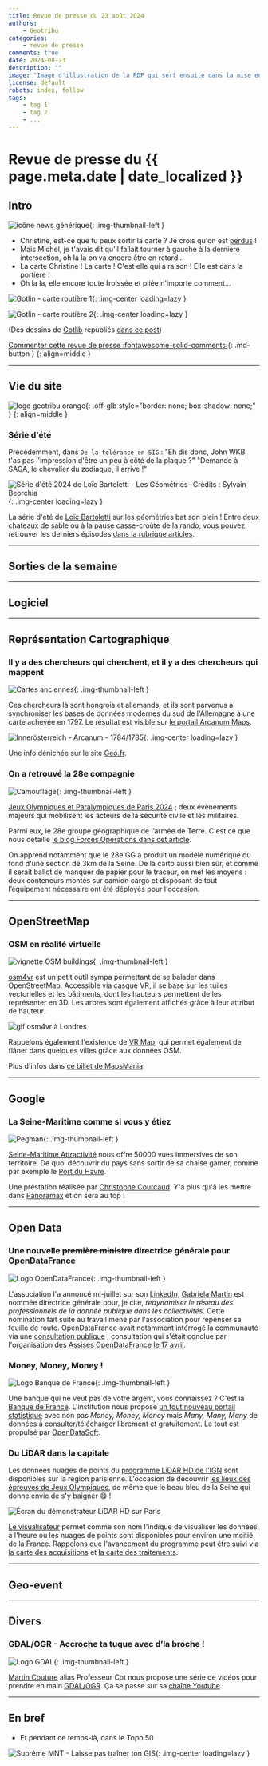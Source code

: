 ```yaml
---
title: Revue de presse du 23 août 2024
authors:
    - Geotribu
categories:
    - revue de presse
comments: true
date: 2024-08-23
description: ""
image: "Image d'illustration de la RDP qui sert ensuite dans la mise en avant : réseaux sociaux, flux RSS... 400x800 en PNG"
license: default
robots: index, follow
tags:
    - tag 1
    - tag 2
    - ...
---
```


# Revue de presse du {{ page.meta.date | date_localized }}

## Intro

![icône news générique](https://cdn.geotribu.fr/img/internal/icons-rdp-news/news.png "icône news générique"){: .img-thumbnail-left }

- Christine, est-ce que tu peux sortir la carte ? Je crois qu'on est [perdus](http://perdu.com) !
- Mais Michel, je t'avais dit qu'il fallait tourner à gauche à la dernière intersection, oh la la on va encore être en retard...
- La carte Christine ! La carte ! C'est elle qui a raison ! Elle est dans la portière !
- Oh la la, elle encore toute froissée et pliée n'importe comment...

![Gotlin - carte routière 1](https://cdn.geotribu.fr/img/articles-blog-rdp/divers/gotlib_carte_routiere_1.webp){: .img-center loading=lazy }

![Gotlin - carte routière 2](https://cdn.geotribu.fr/img/articles-blog-rdp/divers/gotlib_carte_routiere_2.webp){: .img-center loading=lazy }

(Des dessins de [Gotlib](https://fr.wikipedia.org/wiki/Gotlib) republiés [dans ce post](https://bsky.app/profile/uneheuredepeine.bsky.social/post/3kwulk6grxs2v))

[Commenter cette revue de presse :fontawesome-solid-comments:](#__comments "Aller aux commentaires"){: .md-button }
{: align=middle }

----

## Vie du site

![logo geotribu orange](https://cdn.geotribu.fr/img/internal/charte/geotribu_logo_rectangle_384x80.png "logo geotribu orange"){: .off-glb style="border: none; box-shadow: none;" }
{: align=middle }

### Série d'été

Précédemment, dans `De la tolérance en SIG` : "Eh dis donc, John WKB, t'as pas l'impression d'être un peu à côté de la plaque ?" "Demande à SAGA, le chevalier du zodiaque, il arrive !"

![Série d'été 2024 de Loïc Bartoletti - Les Géométries- Crédits : Sylvain Beorchia](https://cdn.geotribu.fr/img/articles-blog-rdp/articles/2024/geometrie_tolerance_sig/splash_serie_geometrie_annonce.png){: .img-center loading=lazy }

La série d'été de [Loïc Bartoletti](../../team/loic-bartoletti.md) sur les géométries bat son plein ! Entre deux chateaux de sable ou à la pause casse-croûte de la rando, vous pouvez retrouver les derniers épisodes [dans la rubrique articles](../../articles/2024/2024-07-16_de-la-tolerance-en-sig-geometrie-01-annonce.md).

----

## Sorties de la semaine

----

## Logiciel

----

## Représentation Cartographique

### Il y a des chercheurs qui cherchent, et il y a des chercheurs qui mappent

![Cartes anciennes](https://cdn.geotribu.fr/img/logos-icones/divers/AncientMaps.jpg "Cartes anciennes"){: .img-thumbnail-left }

Ces chercheurs là sont hongrois et allemands, et ils sont parvenus à synchroniser les bases de données modernes du sud de l'Allemagne à une carte achevée en 1797. Le résultat est visible sur [le portail Arcanum Maps](https://maps.arcanum.com/en/map/europe-18century-firstsurvey/?layers=osm%2C163%2C165&bbox=-1902333.6917307533%2C4840316.175192014%2C5528568.450040941%2C7550467.450071224).

![Innerösterreich - Arcanum - 1784/1785](https://cdn.geotribu.fr/img/articles-blog-rdp/capture-ecran/inner%C3%B6sterreich_arcaenum_1785.webp){: .img-center loading=lazy }

Une info dénichée sur le site [Geo.fr](https://www.geo.fr/histoire/des-chercheurs-parviennent-a-synchroniser-des-cartes-des-guerres-napoleoniennes-avec-des-cartes-modernes-221187).

### On a retrouvé la 28e compagnie

![Camouflage](https://cdn.geotribu.fr/img/logos-icones/divers/Camouflage.png "Camouflage"){: .img-thumbnail-left }

[Jeux Olympiques et Paralympiques de Paris 2024](https://olympics.com/fr/paris-2024) ; deux évènements majeurs qui mobilisent les acteurs de la sécurité civile et les militaires.

Parmi eux, le 28e groupe géographique de l’armée de Terre.
C'est ce que nous détaille [le blog Forces Operations dans cet article](https://www.forcesoperations.com/comment-les-geographes-militaires-contribuent-a-la-securisation-des-jo-2024/).

On apprend notamment que le 28e GG a produit un modèle numérique du fond d'une section de 3km de la Seine.
De la carto aussi bien sûr, et comme il serait ballot de manquer de papier pour le traceur, on met les moyens : deux conteneurs montés sur camion cargo et disposant de tout l’équipement nécessaire ont été déployés pour l'occasion.

----

## OpenStreetMap

### OSM en réalité virtuelle

![vignette OSM buildings](https://cdn.geotribu.fr/img/logos-icones/OpenStreetMap/osm_building.png){: .img-thumbnail-left }

[osm4vr](https://ctrlw.github.io/osm4vr/) est un petit outil sympa permettant de se balader dans OpenStreetMap. Accessible via casque VR, il se base sur les tuiles vectorielles et les bâtiments, dont les hauteurs permettent de les représenter en 3D. Les arbres sont également affichés grâce à leur attribut de hauteur.

![gif osm4vr à Londres](https://cdn.geotribu.fr/img/articles-blog-rdp/divers/osm4vr-gif.gif)

Rappelons également l'existence de [VR Map](https://vrmap.kairo.at/), qui permet également de flâner dans quelques villes grâce aux données OSM.

Plus d'infos dans [ce billet de MapsMania](https://googlemapsmania.blogspot.com/2024/07/virtual-reality-openstreetmap.html).

----

## Google

### La Seine-Maritime comme si vous y étiez

![Pegman](https://cdn.geotribu.fr/img/logos-icones/entreprises_association/google_street_view.png "Pegman"){: .img-thumbnail-left }

[Seine-Maritime Attractivité](https://www.seine-maritime-attractivite.com/fr) nous offre 50000 vues immersives de son territoire.
De quoi découvrir du pays sans sortir de sa chaise gamer, comme par exemple le [Port du Havre](https://www.google.fr/maps/@49.4834193,0.1059359,3a,90y,347.02h,93.26t/data=!3m8!1e1!3m6!1sAF1QipPb2-18Ms203IrIFAdcuM9qk2JPRvF772snWkwx!2e10!3e11!6shttps:%2F%2Flh5.googleusercontent.com%2Fp%2FAF1QipPb2-18Ms203IrIFAdcuM9qk2JPRvF772snWkwx%3Dw203-h100-k-no-pi0.17718467-ya332.20908-ro2.2813542-fo100!7i10560!8i5280?coh=205409&entry=ttu).

Une préstation réalisée par [Christophe Courcaud](https://www.linkedin.com/in/christophe-courcaud/).
Y'a plus qu'à les mettre dans [Panoramax](https://panoramax.fr/) et on sera au top !

----

## Open Data

### Une nouvelle ~~première ministre~~ directrice générale pour OpenDataFrance

![Logo OpenDataFrance](https://cdn.geotribu.fr/img/logos-icones/entreprises_association/opendatafrance.webp "Logo OpenDataFrance"){: .img-thumbnail-left }

L'association l'a annoncé mi-juillet sur son [LinkedIn](https://www.linkedin.com/company/opendatafr), [Gabriela Martin](https://www.linkedin.com/in/gabrielamartinfrar/) est nommée directrice générale pour, je cite, _redynamiser le réseau des professionnels de la donnée publique dans les collectivités_.
Cette nomination fait suite au travail mené par l'association pour repenser sa feuille de route.
OpenDataFrance avait notamment intérrogé la communauté via une [consultation publique](https://opendatafrance.fr/lancement-consultation-publique/) ; consultation qui s'était conclue par l'organisation des [Assises OpenDataFrance le 17 avril](https://www.lagazettedescommunes.com/924181/open-data-france-veut-faire-peau-neuve/).

### Money, Money, Money !

![Logo Banque de France](https://cdn.geotribu.fr/img/logos-icones/entreprises_association/banque_de_france.svg "Logo Banque de France"){: .img-thumbnail-left }

Une banque qui ne veut pas de votre argent, vous connaissez ? C'est la [Banque de France](https://www.banque-france.fr/fr).
L'institution nous propose [un tout nouveau portail statistique](https://webstat.banque-france.fr/fr/) avec non pas _Money, Money, Money_ mais _Many, Many, Many_ de données à consulter/télécharger librement et gratuitement.
Le tout est propulsé par [OpenDataSoft](https://www.opendatasoft.com/fr/).

### Du LiDAR dans la capitale

Les données nuages de points du [programme LiDAR HD de l'IGN](https://geoservices.ign.fr/lidarhd) sont disponibles sur la région parisienne. L'occasion de découvrir [les lieux des épreuves de Jeux Olympiques](https://www.ign.fr/reperes/paris-2024-les-sites-des-epreuves-olympiques-reveles-par-lidar), de même que le beau bleu de la Seine qui donne envie de s'y baigner :yum: !

![Écran du démonstrateur LiDAR HD sur Paris](https://cdn.geotribu.fr/img/articles-blog-rdp/capture-ecran/LiDAR_hd_paris.webp)

[Le visualisateur](https://demo-lidar.ign.fr/) permet comme son nom l'indique de visualiser les données, à l'heure où les nuages de points sont disponibles pour environ une moitié de la France. Rappelons que l'avancement du programme peut être suivi via [la carte des acquisitions](https://macarte.ign.fr/carte/322ea69dab4c7e5afabc6ec7043b5994/acquisitionslidarhd) et [la carte des traitements](https://macarte.ign.fr/carte/28c909bde7d5a504c9e45178c8d363f4/traitementslidarhd).

----

## Geo-event

----

## Divers

### GDAL/OGR - Accroche ta tuque avec d’la broche !

![Logo GDAL](https://cdn.geotribu.fr/img/logos-icones/logiciels_librairies/gdal.png "Logo GDAL"){: .img-thumbnail-left }

[Martin Couture](https://www.linkedin.com/in/martin-couture-16084967/) alias Professeur Cot nous propose une série de vidéos pour prendre en main [GDAL/OGR](https://gdal.org/index.html).
Ça se passe sur sa [chaîne Youtube](https://www.youtube.com/playlist?list=PL9F53fk2B6a_Qv-7AliZ_K8j-3VdsE1T-).

----

## En bref

- Et pendant ce temps-là, dans le Topo 50

![Suprême MNT - Laisse pas traîner ton GIS](https://cdn.geotribu.fr/img/articles-blog-rdp/memes/supreme_mnt.webp){: .img-center loading=lazy }
